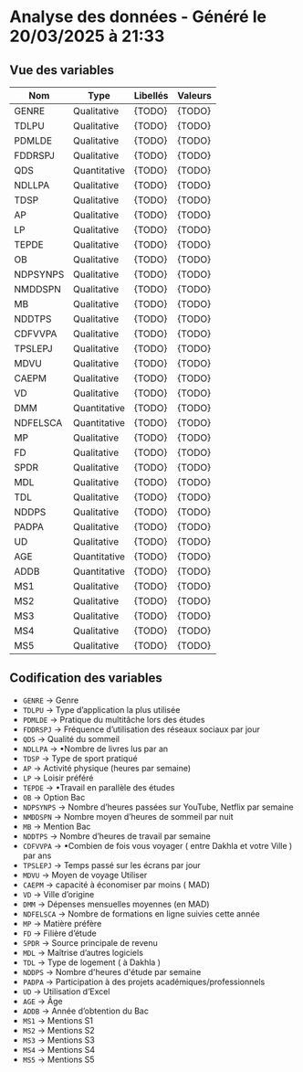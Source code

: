 # Analyse des données - Généré le 20/03/2025 à 21:33

## Vue des variables

| Nom      | Type         | Libellés | Valeurs |
| -------- | ------------ | -------- | ------- |
| GENRE    | Qualitative  | {TODO}   | {TODO}  |
| TDLPU    | Qualitative  | {TODO}   | {TODO}  |
| PDMLDE   | Qualitative  | {TODO}   | {TODO}  |
| FDDRSPJ  | Qualitative  | {TODO}   | {TODO}  |
| QDS      | Quantitative | {TODO}   | {TODO}  |
| NDLLPA   | Qualitative  | {TODO}   | {TODO}  |
| TDSP     | Qualitative  | {TODO}   | {TODO}  |
| AP       | Qualitative  | {TODO}   | {TODO}  |
| LP       | Qualitative  | {TODO}   | {TODO}  |
| TEPDE    | Qualitative  | {TODO}   | {TODO}  |
| OB       | Qualitative  | {TODO}   | {TODO}  |
| NDPSYNPS | Qualitative  | {TODO}   | {TODO}  |
| NMDDSPN  | Qualitative  | {TODO}   | {TODO}  |
| MB       | Qualitative  | {TODO}   | {TODO}  |
| NDDTPS   | Qualitative  | {TODO}   | {TODO}  |
| CDFVVPA  | Qualitative  | {TODO}   | {TODO}  |
| TPSLEPJ  | Qualitative  | {TODO}   | {TODO}  |
| MDVU     | Qualitative  | {TODO}   | {TODO}  |
| CAEPM    | Qualitative  | {TODO}   | {TODO}  |
| VD       | Qualitative  | {TODO}   | {TODO}  |
| DMM      | Quantitative | {TODO}   | {TODO}  |
| NDFELSCA | Quantitative | {TODO}   | {TODO}  |
| MP       | Qualitative  | {TODO}   | {TODO}  |
| FD       | Qualitative  | {TODO}   | {TODO}  |
| SPDR     | Qualitative  | {TODO}   | {TODO}  |
| MDL      | Qualitative  | {TODO}   | {TODO}  |
| TDL      | Qualitative  | {TODO}   | {TODO}  |
| NDDPS    | Qualitative  | {TODO}   | {TODO}  |
| PADPA    | Qualitative  | {TODO}   | {TODO}  |
| UD       | Qualitative  | {TODO}   | {TODO}  |
| AGE      | Quantitative | {TODO}   | {TODO}  |
| ADDB     | Quantitative | {TODO}   | {TODO}  |
| MS1      | Qualitative  | {TODO}   | {TODO}  |
| MS2      | Qualitative  | {TODO}   | {TODO}  |
| MS3      | Qualitative  | {TODO}   | {TODO}  |
| MS4      | Qualitative  | {TODO}   | {TODO}  |
| MS5      | Qualitative  | {TODO}   | {TODO}  |

## Codification des variables

- `GENRE` -> Genre
- `TDLPU` -> Type d’application la plus utilisée
- `PDMLDE` -> Pratique du multitâche lors des études
- `FDDRSPJ` -> Fréquence d’utilisation des réseaux sociaux par jour
- `QDS` -> Qualité du sommeil
- `NDLLPA` -> •Nombre de livres lus par an
- `TDSP` -> Type de sport pratiqué
- `AP` -> Activité physique (heures par semaine)
- `LP` -> Loisir préféré
- `TEPDE` -> •Travail en parallèle des études
- `OB` -> Option Bac
- `NDPSYNPS` -> Nombre d’heures passées sur YouTube, Netflix par semaine
- `NMDDSPN` -> Nombre moyen d’heures de sommeil par nuit
- `MB` -> Mention Bac
- `NDDTPS` -> Nombre d’heures de travail par semaine
- `CDFVVPA` -> •Combien de fois vous voyager ( entre Dakhla et votre Ville ) par ans
- `TPSLEPJ` -> Temps passé sur les écrans par jour
- `MDVU` -> Moyen de voyage Utiliser
- `CAEPM` -> capacité à économiser par moins ( MAD)
- `VD` -> Ville d’origine
- `DMM` -> Dépenses mensuelles moyennes (en MAD)
- `NDFELSCA` -> Nombre de formations en ligne suivies cette année
- `MP` -> Matière préfère
- `FD` -> Filière d’étude
- `SPDR` -> Source principale de revenu
- `MDL` -> Maîtrise d’autres logiciels
- `TDL` -> Type de logement ( à Dakhla )
- `NDDPS` -> Nombre d'heures d'étude par semaine
- `PADPA` -> Participation à des projets académiques/professionnels
- `UD` -> Utilisation d’Excel
- `AGE` -> Âge
- `ADDB` -> Année d’obtention du Bac
- `MS1` -> Mentions S1
- `MS2` -> Mentions S2
- `MS3` -> Mentions S3
- `MS4` -> Mentions S4
- `MS5` -> Mentions S5